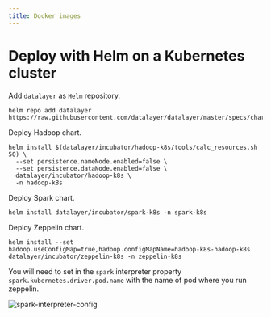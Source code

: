 ```yaml
---
title: Docker images
---
```


# Deploy with Helm on a Kubernetes cluster

Add `datalayer` as `Helm` repository.

```
helm repo add datalayer https://raw.githubusercontent.com/datalayer/datalayer/master/specs/charts
```

Deploy Hadoop chart.

```
helm install $(datalayer/incubator/hadoop-k8s/tools/calc_resources.sh 50) \
  --set persistence.nameNode.enabled=false \
  --set persistence.dataNode.enabled=false \
  datalayer/incubator/hadoop-k8s \
  -n hadoop-k8s
```

Deploy Spark chart.

```
helm install datalayer/incubator/spark-k8s -n spark-k8s
```

Deploy Zeppelin chart.

```
helm install --set hadoop.useConfigMap=true,hadoop.configMapName=hadoop-k8s-hadoop-k8s datalayer/incubator/zeppelin-k8s -n zeppelin-k8s
```

You will need to set in the `spark` interpreter property `spark.kubernetes.driver.pod.name` with the name of pod where you run zeppelin.

![spark-interpreter-config](/images/docker/spark-interpreter-config.png "spark-interpreter-config")
